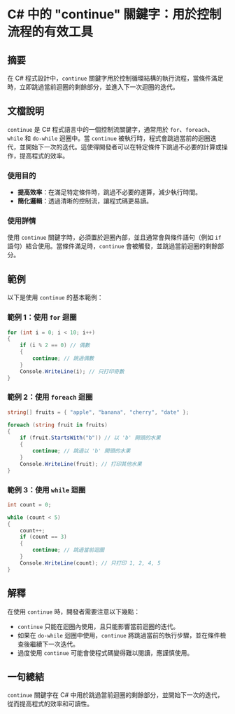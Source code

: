 <!--
Meta Description: # C# 中的 "continue" 關鍵字：用於控制流程的有效工具 ## 摘要 在 C# 程式設計中，`continue` 關鍵字用於控制循環結構的執行流程，當條件滿足時，立即跳過當前迴圈的剩餘部分，並進入下一次迴圈的迭代。 ## 文檔說明 `continue` 是 C# 程式語言中的一個控制流關...
Meta Keywords: continue, while, count, foreach, csharp
-->

# C# 中的 "continue" 關鍵字：用於控制流程的有效工具

## 摘要
在 C# 程式設計中，`continue` 關鍵字用於控制循環結構的執行流程，當條件滿足時，立即跳過當前迴圈的剩餘部分，並進入下一次迴圈的迭代。

## 文檔說明
`continue` 是 C# 程式語言中的一個控制流關鍵字，通常用於 `for`、`foreach`、`while` 和 `do-while` 迴圈中。當 `continue` 被執行時，程式會跳過當前的迴圈迭代，並開始下一次的迭代。這使得開發者可以在特定條件下跳過不必要的計算或操作，提高程式的效率。

### 使用目的
- **提高效率**：在滿足特定條件時，跳過不必要的運算，減少執行時間。
- **簡化邏輯**：透過清晰的控制流，讓程式碼更易讀。

### 使用詳情
使用 `continue` 關鍵字時，必須置於迴圈內部，並且通常會與條件語句（例如 `if` 語句）結合使用。當條件滿足時，`continue` 會被觸發，並跳過當前迴圈的剩餘部分。

## 範例
以下是使用 `continue` 的基本範例：

### 範例 1：使用 `for` 迴圈
```csharp
for (int i = 0; i < 10; i++)
{
    if (i % 2 == 0) // 偶數
    {
        continue; // 跳過偶數
    }
    Console.WriteLine(i); // 只打印奇數
}
```

### 範例 2：使用 `foreach` 迴圈
```csharp
string[] fruits = { "apple", "banana", "cherry", "date" };

foreach (string fruit in fruits)
{
    if (fruit.StartsWith("b")) // 以 'b' 開頭的水果
    {
        continue; // 跳過以 'b' 開頭的水果
    }
    Console.WriteLine(fruit); // 打印其他水果
}
```

### 範例 3：使用 `while` 迴圈
```csharp
int count = 0;

while (count < 5)
{
    count++;
    if (count == 3)
    {
        continue; // 跳過當前迴圈
    }
    Console.WriteLine(count); // 只打印 1, 2, 4, 5
}
```

## 解釋
在使用 `continue` 時，開發者需要注意以下幾點：
- `continue` 只能在迴圈內使用，且只能影響當前迴圈的迭代。
- 如果在 `do-while` 迴圈中使用，`continue` 將跳過當前的執行步驟，並在條件檢查後繼續下一次迭代。
- 過度使用 `continue` 可能會使程式碼變得難以閱讀，應謹慎使用。

## 一句總結
`continue` 關鍵字在 C# 中用於跳過當前迴圈的剩餘部分，並開始下一次的迭代，從而提高程式的效率和可讀性。